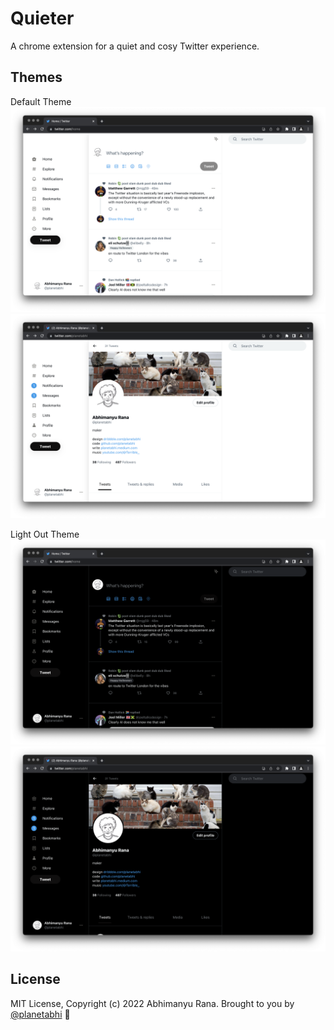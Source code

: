 # Quieter
A chrome extension for a quiet and cosy Twitter experience.

## Themes
Default Theme
![](screenshots/default_home.png)
![](screenshots/default_profile.png)

Light Out Theme
![](screenshots/lightsout_home.png)
![](screenshots/lightsout_profile.png)

## License
MIT License, Copyright (c) 2022 Abhimanyu Rana.
Brought to you by [@planetabhi](https://twitter.com/planetabhi) 🙌 